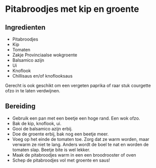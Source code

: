 # Pitabroodjes met kip en groente

## Ingredienten

- Pitabroodjes
- Kip
- Tomaten
- Zakje Provinciaalse wokgroente
- Balsamico azijn
- Ui
- Knoflook
- Chillisaus en/of knoflooksaus

Gerecht is ook geschikt om een vergeten paprika of raar stuk courgette ofzo in te laten verdwijnen.

## Bereiding

- Gebruik een pan met een beetje een hoge rand. Een wok ofzo.
- Bak de kip, knoflook, ui.
- Gooi de balsamico azijn erbij.
- Doe de groente erbij, bak nog een beetje meer.
- Voeg op het einde de tomaten toe. Zorg dat ze warm worden, maar verwarm ze niet te lang. Anders wordt de boel te nat en worden de tomaten slap. Beetje bite is wel lekker.
- Maak de pitabroodjes warm in een een broodrooster of oven
- Schep de pitabroodjes vol met groente en saus!

